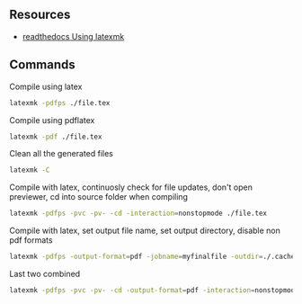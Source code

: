 ## Resources

- [readthedocs Using latexmk](https://mg.readthedocs.io/latexmk.html)

## Commands

Compile using latex

```sh
latexmk -pdfps ./file.tex
```

Compile using pdflatex

```sh
latexmk -pdf ./file.tex
```

Clean all the generated files

```sh
latexmk -C
```

Compile with latex, continuosly check for file updates, don't open previewer, cd into source folder when compiling

```sh
latexmk -pdfps -pvc -pv- -cd -interaction=nonstopmode ./file.tex
```

Compile with latex, set output file name, set output directory, disable non pdf formats

```sh
latexmk -pdfps -output-format=pdf -jobname=myfinalfile -outdir=./.cache/latexmk/ ./file.tex
```

Last two combined

```sh
latexmk -pdfps -pvc -pv- -cd -output-format=pdf -interaction=nonstopmode -jobname=myfinalfile -outdir=./.cache/latexmk/ ./file.tex
```
